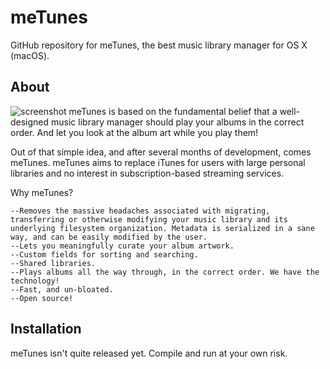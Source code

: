 meTunes
========
GitHub repository for meTunes, the best music library manager for OS X (macOS).

About
-----
![screenshot](https://i.imgur.com/UJJ1qC0.png)
meTunes is based on the fundamental belief that a well-designed music library manager should play your albums in the correct order. And let you look at the album art while you play them!

Out of that simple idea, and after several months of development, comes meTunes. meTunes aims to replace iTunes for users with large personal libraries and no interest in subscription-based streaming services.

Why meTunes?

    --Removes the massive headaches associated with migrating, transferring or otherwise modifying your music library and its underlying filesystem organization. Metadata is serialized in a sane way, and can be easily modified by the user.
    --Lets you meaningfully curate your album artwork.
    --Custom fields for sorting and searching.
    --Shared libraries. 
    --Plays albums all the way through, in the correct order. We have the technology!
    --Fast, and un-bloated.
    --Open source!

Installation
------------
meTunes isn't quite released yet. Compile and run at your own risk.
